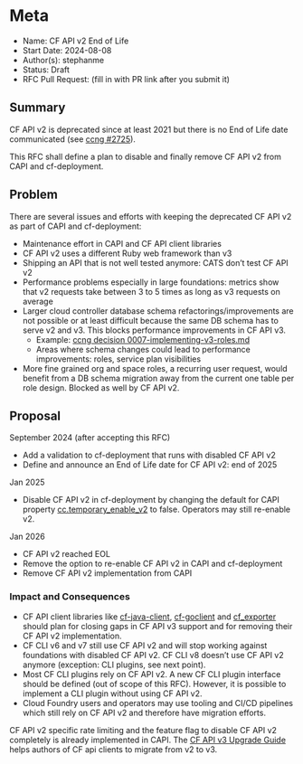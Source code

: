 # Meta
[meta]: #meta
- Name: CF API v2 End of Life
- Start Date: 2024-08-08
- Author(s): stephanme
- Status: Draft <!-- Acceptable values: Draft, Approved, On Hold, Superseded -->
- RFC Pull Request: (fill in with PR link after you submit it)


## Summary

CF API v2 is deprecated since at least 2021 but there is no End of Life date communicated (see [ccng #2725](https://github.com/cloudfoundry/cloud_controller_ng/discussions/2725)).

This RFC shall define a plan to disable and finally remove CF API v2 from CAPI and cf-deployment.

## Problem

There are several issues and efforts with keeping the deprecated CF API v2 as part of CAPI and cf-deployment:

- Maintenance effort in CAPI and CF API client libraries
- CF API v2 uses a different Ruby web framework than v3 
- Shipping an API that is not well tested anymore: CATS don’t test CF API v2
- Performance problems especially in large foundations: metrics show that v2 requests take between 3 to 5 times as long as v3 requests on average
- Larger cloud controller database schema refactorings/improvements are not possible or at least difficult because the same DB schema has to serve v2 and v3. This blocks performance improvements in CF API v3.
  - Example: [ccng decision 0007-implementing-v3-roles.md](https://github.com/cloudfoundry/cloud_controller_ng/blob/main/decisions/0007-implementing-v3-roles.md)
  - Areas where schema changes could lead to performance improvements: roles, service plan visibilities
- More fine grained org and space roles, a recurring user request, would benefit from a DB schema migration away from the current one table per role design. Blocked as well by CF API v2.

## Proposal

September 2024 (after accepting this RFC)
- Add a validation to cf-deployment that runs with disabled CF API v2
- Define and announce an End of Life date for CF API v2: end of 2025

Jan 2025
- Disable CF API v2 in cf-deployment by changing the default for CAPI property [cc.temporary_enable_v2](https://bosh.io/jobs/cloud_controller_ng?source=github.com/cloudfoundry/capi-release&version=1.185.0#p%3dcc.temporary_enable_v2) to false. Operators may still re-enable v2.

Jan 2026
- CF API v2 reached EOL
- Remove the option to re-enable CF API v2 in CAPI and cf-deployment
- Remove CF API v2 implementation from CAPI

### Impact and Consequences

- CF API client libraries like [cf-java-client](https://github.com/cloudfoundry/cf-java-client), [cf-goclient](https://github.com/cloudfoundry/go-cfclient) and [cf_exporter](https://github.com/cloudfoundry/cf_exporter) should plan for closing gaps in CF API v3 support and for removing their CF API v2 implementation.
- CF CLI v6 and v7 still use CF API v2 and will stop working against foundations with disabled CF API v2. CF CLI v8 doesn’t use CF API v2 anymore (exception: CLI plugins, see next point).
- Most CF CLI plugins rely on CF API v2. A new CF CLI plugin interface should be defined (out of scope of this RFC). However, it is possible to implement a CLI plugin without using CF API v2.
- Cloud Foundry users and operators may use tooling and CI/CD pipelines which still rely on CF API v2 and therefore have migration efforts.

CF API v2 specific rate limiting and the feature flag to disable CF API v2 completely is already implemented in CAPI.
The [CF API v3 Upgrade Guide](https://v3-apidocs.cloudfoundry.org/index.html#upgrade-guide) helps authors of CF api clients to migrate from v2 to v3.